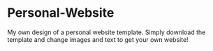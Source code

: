 # Personal-Website
My own design of a personal website template. Simply download the template and change images and text to get your own website!
